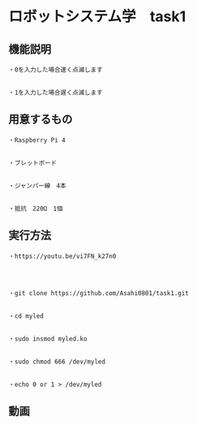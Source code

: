 # ロボットシステム学　task1

## 機能説明


  
  
    ・0を入力した場合速く点滅します
  
  
    ・1を入力した場合遅く点滅します
  
  
  
## 用意するもの




    ・Raspberry Pi 4
 
 
    ・ブレットボード
  
  
    ・ジャンパー線　4本
  
  
    ・抵抗　220Ω　1個
  


## 実行方法


    ・https://youtu.be/vi7FN_k27n0




    ・git clone https://github.com/Asahi0801/task1.git
 
 
    ・cd myled
  
  
    ・sudo insmod myled.ko
  
  
    ・sudo chmod 666 /dev/myled
  
  
    ・echo 0 or 1 > /dev/myled
    
    
 ## 動画

　


  
